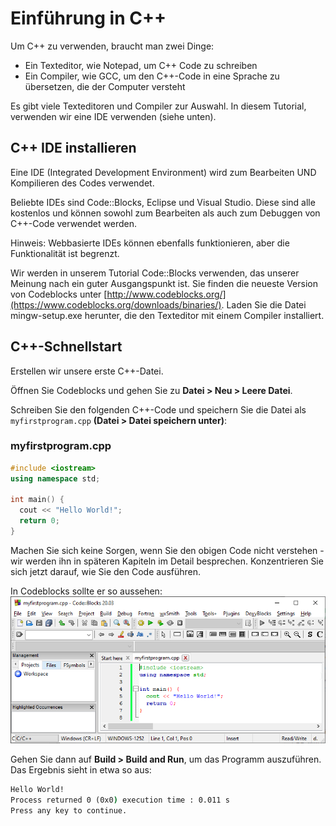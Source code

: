 # Einführung in C++
Um C++ zu verwenden, braucht man zwei Dinge:

- Ein Texteditor, wie Notepad, um C++ Code zu schreiben
- Ein Compiler, wie GCC, um den C++-Code in eine Sprache zu übersetzen, die der Computer versteht

Es gibt viele Texteditoren und Compiler zur Auswahl. In diesem Tutorial, verwenden wir eine IDE verwenden (siehe unten).

## C++ IDE installieren

Eine IDE (Integrated Development Environment) wird zum Bearbeiten UND Kompilieren des Codes verwendet.

Beliebte IDEs sind Code::Blocks, Eclipse und Visual Studio. Diese sind alle kostenlos und können sowohl zum Bearbeiten als auch zum Debuggen von C++-Code verwendet werden.

Hinweis: Webbasierte IDEs können ebenfalls funktionieren, aber die Funktionalität ist begrenzt.

Wir werden in unserem Tutorial Code::Blocks verwenden, das unserer Meinung nach ein guter Ausgangspunkt ist. Sie finden die neueste Version von Codeblocks unter [http://www.codeblocks.org/](https://www.codeblocks.org/downloads/binaries/). Laden Sie die Datei mingw-setup.exe herunter, die den Texteditor mit einem Compiler installiert.

## C++-Schnellstart
Erstellen wir unsere erste C++-Datei. 

Öffnen Sie Codeblocks und gehen Sie zu **Datei > Neu > Leere Datei**. 

Schreiben Sie den folgenden C++-Code und speichern Sie die Datei als `myfirstprogram.cpp` **(Datei > Datei speichern unter)**:
### myfirstprogram.cpp
```c++
#include <iostream>
using namespace std;

int main() {
  cout << "Hello World!";
  return 0;
} 
```

Machen Sie sich keine Sorgen, wenn Sie den obigen Code nicht verstehen - wir werden ihn in späteren Kapiteln im Detail besprechen. Konzentrieren Sie sich jetzt darauf, wie Sie den Code ausführen. 

In Codeblocks sollte er so aussehen:  
![codeblock2020](../bilder/codeblocks2020.png)  

Gehen Sie dann auf **Build > Build and Run**, um das Programm auszuführen. Das Ergebnis sieht in etwa so aus:
```cmd
Hello World!
Process returned 0 (0x0) execution time : 0.011 s
Press any key to continue.
```
